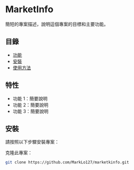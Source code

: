 # MarketInfo

簡短的專案描述，說明這個專案的目標和主要功能。

## 目錄

- [功能](#功能)
- [安裝](#安裝)
- [使用方法](#使用方法)

## 特性

- 功能 1：簡要說明
- 功能 2：簡要說明
- 功能 3：簡要說明

## 安裝

請按照以下步驟安裝專案：

克隆此專案：
   ```bash
   git clone https://github.com/MarkLo127/marketkinfo.git

